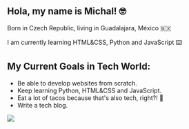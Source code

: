 ## Hola, my name is Michal! 🤓

Born in Czech Republic, living in Guadalajara, México 🇲🇽

I am currently learning HTML&CSS, Python and JavaScript ⌨️

## My Current Goals in Tech World:
- Be able to develop websites from scratch.
- Keep learning Python, HTML&CSS and JavaScript.
- Eat a lot of tacos because that's also tech, right?! 🌮
- Write a tech blog.


![](https://media.giphy.com/media/13HgwGsXF0aiGY/giphy.gif)

